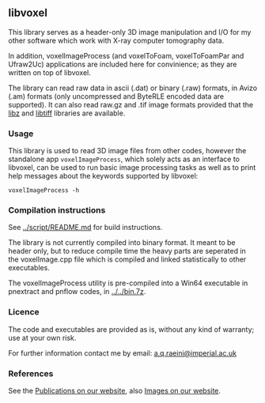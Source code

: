 ##  libvoxel

This library serves as a header-only 3D image manipulation and I/O for my other 
software which work with X-ray computer tomography data.

In addition, voxelImageProcess (and voxelToFoam, voxelToFoamPar and Ufraw2Uc) applications are included here for convinience; as they are written on top of libvoxel. 


The library can read raw data in ascii (.dat) or binary (.raw) formats, in Avizo (.am) formats (only uncompressed and ByteRLE encoded data are supported).  It can also read raw.gz and .tif image formats provided that the  [libz] and [libtiff] libraries are available.

### Usage

This library is used to read 3D image files from other codes, however the standalone app `voxelImageProcess`, 
which solely acts as an interface to libvoxel, can be used to run basic image processing tasks as well as to print help messages about the keywords supported by libvoxel:

   `voxelImageProcess -h`


### Compilation instructions

See [../script/README.md](../script/README.md) for build instructions.

The library is not currently compiled into binary format. It meant to be header only, but to reduce compile time the heavy parts are seperated in the voxelImage.cpp file which is compiled and linked statistically to other executables.

The voxelImageProcess utility is pre-compiled into a Win64 executable in pnextract and pnflow codes, in [../../bin.7z](../../bin.7z).


###  Licence

The code and executables are provided as is, without any kind of warranty;
use at your own risk.

For further information contact me by email:   a.q.raeini@imperial.ac.uk


### References
See the [Publications on our website], also [Images on our website].

[Publications on our website]: https://www.imperial.ac.uk/earth-science/research/research-groups/pore-scale-modelling/publications/
[Images on our website]: https://www.imperial.ac.uk/earth-science/research/research-groups/pore-scale-modelling/micro-ct-images-and-networks/
[Imperial College - pore-scale consortium]: https://www.imperial.ac.uk/earth-science/research/research-groups/pore-scale-modelling
[libtiff]: https://gitlab.com/libtiff/libtiff
[porefoam]: https://github.com/aliraeini/porefoam
[pnextract]: https://github.com/aliraeini/pnextract
[pnflow]: https://github.com/aliraeini/pnflow
[libz]: https://github.com/madler/zlib
